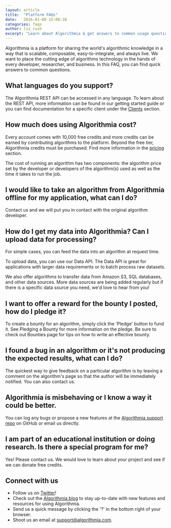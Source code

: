 ```yaml
---
layout: article
title:  "Platform FAQs"
date:   2016-01-08 15:00:38
categories: faqs
author: liz_rush
excerpt: "Learn about Algorithmia & get answers to common usage question"
---
```


Algorithmia is a platform for sharing the world's algorithmic knowledge in a way that is scalable, composable, easy-to-integrate, and always live. We want to place the cutting edge of algorithms technology in the hands of every developer, researcher, and business. In this FAQ, you can find quick answers to common questions.

## What languages do you support?

The Algorithmia REST API can be accessed in any language. To learn about the REST API, more information can be found in our getting started guide or you can find documentation for a specific client under the [Clients](#clients) section.

## How much does using Algorithmia cost?

Every account comes with 10,000 free credits and more credits can be earned by contributing algorithms to the platform. Beyond the free tier, Algorithmia credits must be purchased. Find more information in the [pricing](#pricing) section.

The cost of running an algorithm has two components: the algorithm price set by the developer or developers of the algorithm(s) used as well as the time it takes to run the job.

## I would like to take an algorithm from Algorithmia offline for my application, what can I do?

Contact us and we will put you in contact with the original algorithm developer.

## How do I get my data into Algorithmia? Can I upload data for processing?

For simple cases, you can feed the data into an algorithm at request time.

To upload data, you can use our Data API. The Data API is great for applications with larger data requirements or to batch process raw datasets.

We also offer algorithms to transfer data from Amazon S3, SQL databases, and other data sources. More data sources are being added regularly but if there is a specific data source you need, we'd love to hear from you!

## I want to offer a reward for the bounty I posted, how do I pledge it?

To create a bounty for an algorithm, simply click the 'Pledge' button to fund it. See Pledging a Bounty for more information on the pledge. Be sure to check out Bounties page for tips on how to write an effective bounty.

## I found a bug in an algorithm or it's not producing the expected results, what can I do?

The quickest way to give feedback on a particular algorithm is by leaving a comment on the algorithm's page so that the author will be immediately notified. You can also contact us.

## Algorithmia is misbehaving or I know a way it could be better.

You can log any bugs or propose a new features at the [Algorithmia support repo](https://github.com/algorithmiaio/support) on GitHub or email us directly.

## I am part of an educational institution or doing research. Is there a special program for me?

Yes! Please contact us. We would love to learn about your project and see if we can donate free credits.

## Connect with us

* Follow us on [Twitter](https://twitter.com/algorithmia)!
* Check out the [Algorithmia blog](http://blog.algorithmia.com/) to stay up-to-date with new features and resources for using Algorithmia.
* Send us a quick message by clicking the '?' in the bottom right of your browser.
* Shoot us an email at <a href="mailto:support@algorithmia.com">support@algorithmia.com</a>.
